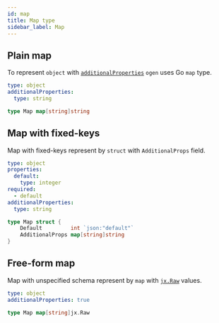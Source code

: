 ```yaml
---
id: map
title: Map type
sidebar_label: Map
---
```


## Plain map

To represent `object` with [`additionalProperties`](https://swagger.io/docs/specification/data-models/dictionaries/)
`ogen` uses Go `map` type.

```yaml title="string map schema"
type: object
additionalProperties:
  type: string
```

```go title="generated map type"
type Map map[string]string
```

## Map with fixed-keys

Map with fixed-keys represent by `struct` with `AdditionalProps` field.

```yaml title="string map schema"
type: object
properties:
  default:
    type: integer
required:
  - default
additionalProperties:
  type: string
```

```go title="generated map type"
type Map struct {
	Default         int `json:"default"`
	AdditionalProps map[string]string
}
```

## Free-form map

Map with unspecified schema represent by `map` with [`jx.Raw`](https://pkg.go.dev/github.com/go-faster/jx) values.

```yaml title="string map schema"
type: object
additionalProperties: true
```

```go title="generated map type"
type Map map[string]jx.Raw
```

